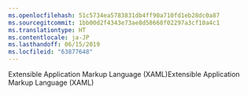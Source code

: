 ```yaml
---
ms.openlocfilehash: 51c5734ea5783831db4ff90a710fd1eb28dc0a87
ms.sourcegitcommit: 1bb00d2f4343e73ae8d58668f02297a3cf10a4c1
ms.translationtype: HT
ms.contentlocale: ja-JP
ms.lasthandoff: 06/15/2019
ms.locfileid: "63877648"
---
```

<span data-ttu-id="537e1-101">Extensible Application Markup Language (XAML)</span><span class="sxs-lookup"><span data-stu-id="537e1-101">Extensible Application Markup Language (XAML)</span></span>